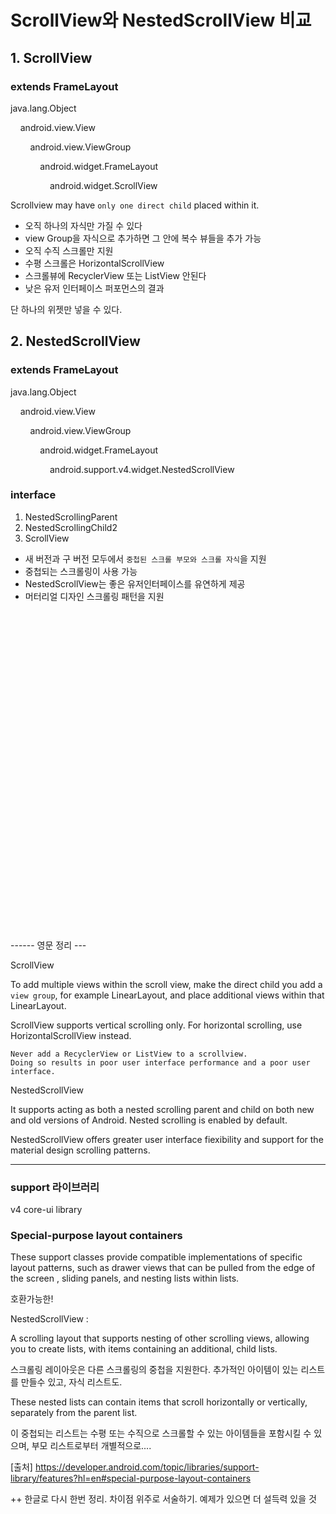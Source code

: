 # ScrollView와 NestedScrollView 비교

## 1. ScrollView

### extends FrameLayout
java.lang.Object

&nbsp;&nbsp;&nbsp;&nbsp;android.view.View

&nbsp;&nbsp;&nbsp;&nbsp;&nbsp;&nbsp;&nbsp;&nbsp;android.view.ViewGroup

&nbsp;&nbsp;&nbsp;&nbsp;&nbsp;&nbsp;&nbsp;&nbsp;&nbsp;&nbsp;&nbsp;&nbsp;android.widget.FrameLayout

&nbsp;&nbsp;&nbsp;&nbsp;&nbsp;&nbsp;&nbsp;&nbsp;&nbsp;&nbsp;&nbsp;&nbsp;&nbsp;&nbsp;&nbsp;&nbsp;android.widget.ScrollView

Scrollview may have `only one direct child` placed within it.

- 오직 하나의 자식만 가질 수 있다
- view Group을 자식으로 추가하면 그 안에 복수 뷰들을 추가 가능
- 오직 수직 스크롤만 지원
- 수평 스크롤은 HorizontalScrollView
- 스크롤뷰에 RecyclerView 또는 ListView 안된다
- 낮은 유저 인터페이스 퍼포먼스의 결과

단 하나의 위젯만 넣을 수 있다.

<!-- 
- widget을 2개 이상 넣은 경우 Error
A scroll view can have only one child  ScrollViews can only have one child widget. If you want more children, wrap them in a container layout.
-->


## 2. NestedScrollView

### extends FrameLayout
java.lang.Object

&nbsp;&nbsp;&nbsp;&nbsp;android.view.View

&nbsp;&nbsp;&nbsp;&nbsp;&nbsp;&nbsp;&nbsp;&nbsp;android.view.ViewGroup

&nbsp;&nbsp;&nbsp;&nbsp;&nbsp;&nbsp;&nbsp;&nbsp;&nbsp;&nbsp;&nbsp;&nbsp;android.widget.FrameLayout

&nbsp;&nbsp;&nbsp;&nbsp;&nbsp;&nbsp;&nbsp;&nbsp;&nbsp;&nbsp;&nbsp;&nbsp;&nbsp;&nbsp;&nbsp;&nbsp;android.support.v4.widget.NestedScrollView

### interface 
1) NestedScrollingParent
2) NestedScrollingChild2
3) ScrollView

- 새 버전과 구 버전 모두에서 `중첩된 스크롤 부모와 스크롤 자식`을 지원
- 중첩되는 스크롤링이 사용 가능
- NestedScrollView는 좋은 유저인터페이스를 유연하게 제공
- 머터리얼 디자인 스크롤링 패턴을 지원


<br>
<br>
<br>
<br>
<br>
<br>
<br>
<br>
<br>
<br>
<br>
<br>
<br>
<br>
<br>
<br>
<br>
<br>
<br>
<br>
<br>
<br>
<br>
<br>
<br>
<br>
<br>
<br>
<br>
<br>

------ 영문 정리 ---

ScrollView

To add multiple views within the scroll view, make the direct child you add a `view group`,
for example LinearLayout, and place additional views within that LinearLayout.

ScrollView supports vertical scrolling only.
For horizontal scrolling, use HorizontalScrollView instead.

```
Never add a RecyclerView or ListView to a scrollview. 
Doing so results in poor user interface performance and a poor user interface.
```

NestedScrollView

It supports acting as both a nested scrolling parent and child on both new and old versions of Android.
Nested scrolling is enabled by default.

NestedScrollView offers greater user interface fiexibility and support for the material design scrolling patterns.

-------------------

### support 라이브러리

v4 core-ui library

### Special-purpose layout containers
These support classes provide compatible implementations of specific layout patterns,
such as drawer views that can be pulled from the edge of the screen , sliding panels, and nesting lists within lists.

호환가능한!

NestedScrollView :

A scrolling layout that supports nesting of other scrolling views, allowing you to create lists, with items containing an additional, child lists. 

스크롤링 레이아웃은 다른 스크롤링의 중첩을 지원한다. 추가적인 아이템이 있는 리스트를 만들수 있고, 자식 리스트도.

These nested lists can contain items that scroll horizontally or vertically, separately from the parent list.

이 중첩되는 리스트는 수평 또는 수직으로 스크롤할 수 있는 아이템들을 포함시킬 수 있으며, 부모 리스트로부터 개별적으로....

[출처]
https://developer.android.com/topic/libraries/support-library/features?hl=en#special-purpose-layout-containers

++
한글로 다시 한번 정리. 차이점 위주로 서술하기. 
예제가 있으면 더 설득력 있을 것